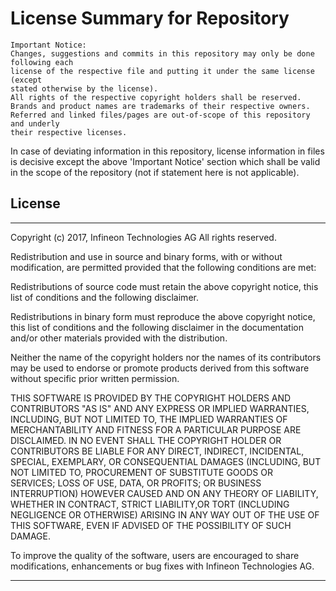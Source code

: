 # License Summary for Repository
```
Important Notice:
Changes, suggestions and commits in this repository may only be done following each
license of the respective file and putting it under the same license (except
stated otherwise by the license).
All rights of the respective copyright holders shall be reserved.
Brands and product names are trademarks of their respective owners.
Referred and linked files/pages are out-of-scope of this repository and underly
their respective licenses.
```
In case of deviating information in this repository, license information
in files is decisive except the above 'Important Notice' section which shall be
valid in the scope of the repository (not if statement here is not applicable).

## License

*********************************************************************************************************************
  Copyright (c) 2017, Infineon Technologies AG
  All rights reserved.                        
                                              
  Redistribution and use in source and binary forms, with or without modification, are permitted provided that the 
  following conditions are met:   
                                                                               
  Redistributions of source code must retain the above copyright notice, this list of conditions and the following 
  disclaimer.                        
  
  Redistributions in binary form must reproduce the above copyright notice, this list of conditions and the following 
  disclaimer in the documentation and/or other materials provided with the distribution.                       
  
  Neither the name of the copyright holders nor the names of its contributors may be used to endorse or promote 
  products derived from this software without specific prior written permission.                                           
                                                                               
  THIS SOFTWARE IS PROVIDED BY THE COPYRIGHT HOLDERS AND CONTRIBUTORS "AS IS" AND ANY EXPRESS OR IMPLIED WARRANTIES, 
  INCLUDING, BUT NOT LIMITED TO, THE IMPLIED WARRANTIES OF MERCHANTABILITY AND FITNESS FOR A PARTICULAR PURPOSE ARE  
  DISCLAIMED. IN NO EVENT SHALL THE COPYRIGHT HOLDER OR CONTRIBUTORS BE LIABLE  FOR ANY DIRECT, INDIRECT, INCIDENTAL, 
  SPECIAL, EXEMPLARY, OR CONSEQUENTIAL DAMAGES (INCLUDING, BUT NOT LIMITED TO, PROCUREMENT OF SUBSTITUTE GOODS OR  
  SERVICES; LOSS OF USE, DATA, OR PROFITS; OR BUSINESS INTERRUPTION) HOWEVER CAUSED AND ON ANY THEORY OF LIABILITY, 
  WHETHER IN CONTRACT, STRICT LIABILITY,OR TORT (INCLUDING NEGLIGENCE OR OTHERWISE) ARISING IN ANY WAY OUT OF THE USE 
  OF THIS SOFTWARE, EVEN IF ADVISED OF THE POSSIBILITY OF SUCH DAMAGE.                                                  
                                                                               
  To improve the quality of the software, users are encouraged to share modifications, enhancements or bug fixes with 
  Infineon Technologies AG.                                                          
*********************************************************************************************************************
